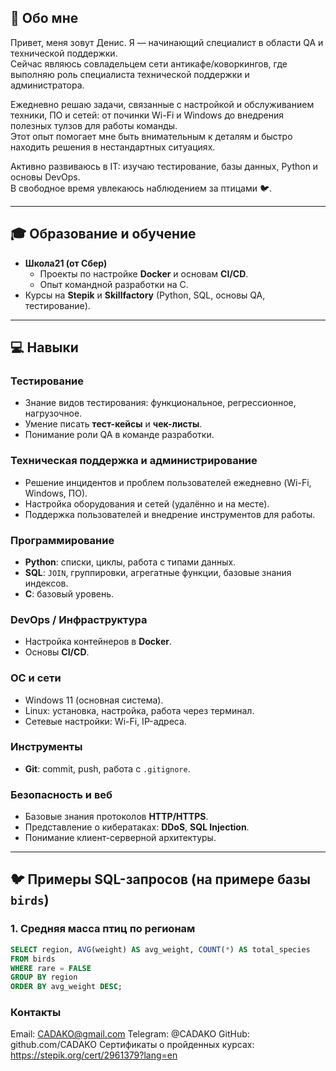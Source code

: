 ## 👤 Обо мне
Привет, меня зовут Денис.
Я — начинающий специалист в области QA и технической поддержки.  
Сейчас являюсь совладельцем сети антикафе/коворкингов, где выполняю роль специалиста технической поддержки и администратора.  

Ежедневно решаю задачи, связанные с настройкой и обслуживанием техники, ПО и сетей: от починки Wi-Fi и Windows до внедрения полезных тулзов для работы команды.  
Этот опыт помогает мне быть внимательным к деталям и быстро находить решения в нестандартных ситуациях.  

Активно развиваюсь в IT: изучаю тестирование, базы данных, Python и основы DevOps.  
В свободное время увлекаюсь наблюдением за птицами 🐦.  

---

## 🎓 Образование и обучение
- **Школа21 (от Сбер)**  
  - Проекты по настройке **Docker** и основам **CI/CD**.  
  - Опыт командной разработки на C.  
- Курсы на **Stepik** и **Skillfactory** (Python, SQL, основы QA, тестирование).  

---

## 💻 Навыки

### Тестирование
- Знание видов тестирования: функциональное, регрессионное, нагрузочное.  
- Умение писать **тест-кейсы** и **чек-листы**.  
- Понимание роли QA в команде разработки.  

### Техническая поддержка и администрирование
- Решение инцидентов и проблем пользователей ежедневно (Wi-Fi, Windows, ПО).  
- Настройка оборудования и сетей (удалённо и на месте).  
- Поддержка пользователей и внедрение инструментов для работы.  

### Программирование
- **Python**: списки, циклы, работа с типами данных.  
- **SQL**: `JOIN`, группировки, агрегатные функции, базовые знания индексов.  
- **C**: базовый уровень.  

### DevOps / Инфраструктура
- Настройка контейнеров в **Docker**.  
- Основы **CI/CD**.  

### ОС и сети
- Windows 11 (основная система).  
- Linux: установка, настройка, работа через терминал.  
- Сетевые настройки: Wi-Fi, IP-адреса.  

### Инструменты
- **Git**: commit, push, работа с `.gitignore`.  

### Безопасность и веб
- Базовые знания протоколов **HTTP/HTTPS**.  
- Представление о кибератаках: **DDoS**, **SQL Injection**.  
- Понимание клиент-серверной архитектуры.  

---

## 🐦 Примеры SQL-запросов (на примере базы `birds`)

### 1. Средняя масса птиц по регионам
```sql
SELECT region, AVG(weight) AS avg_weight, COUNT(*) AS total_species
FROM birds
WHERE rare = FALSE
GROUP BY region
ORDER BY avg_weight DESC;
```

### Контакты

Email: CADAKO@gmail.com
Telegram: @CADAKO
GitHub: github.com/CADAKO
Сертификаты о пройденных курсах:
https://stepik.org/cert/2961379?lang=en

